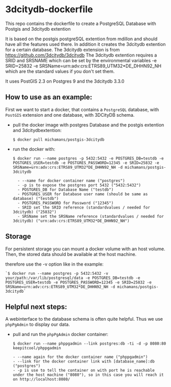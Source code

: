 # 3dcitydb-dockerfile
This repo contains the dockerfile to create a PostgreSQL Database with Postgis and 3dcitydb extention

It is based on the postgis postgreSQL extention from mdillon and should have all the features used there. In addition it creates the 3dcitydb extention for a certain database. The 3dcitydb extension is from https://github.com/3dcitydb/3dcitydb
The 3dcitydb extention requires a SRID and SRSNAME which can be set by the environmental variables -e SRID=25832 -e SRSName=urn:adv:crs:ETRS89_UTM32*DE_DHHN92_NH which are the standard values if you don't set them.

It uses PostGIS 2.3 on Postgres 9 and the 3dcitydb 3.3.0

## How to use as an example:

First we want to start a docker, that contains a `PostgreSQL` database, with
`PostGIS` extension and one database, with 3DCityDB schema. 

- pull the docker image with postgres Database and the postgis extention and 3dcitydbextention:

    `$ docker pull michamans/postgis-3dcitydb`

- run the docker with:

    `$ docker run --name postgres -p 5432:5432 -e POSTGRES_DB=testdb -e POSTGRES_USER=testdb -e POSTGRES_PASSWORD=12345 -e SRID=25832 -e SRSName=urn:adv:crs:ETRS89_UTM32*DE_DHHN92_NH -d michamans/postgis-3dcitydb`


        - --name for docker container name ("postgres")
        - -p is to expose the postgres port 5432 ("5432:5432")
        - POSTGRES_DB for Database Name ("testdb")
        - POSTGRES_USER for Database user name (should be same as database) ("testdb")
        - POSTGRES_PASSWORD for Password ("12345")
        - SRID set the SRID reference (standardvalues / needed for 3dcitydb) ("25832")
        - SRSName set the SRSName reference (standardvalues / needed for 3dcitydb) ("urn:adv:crs:ETRS89_UTM32*DE_DHHN92_NH")

## Storage
For persistent storage you can mount a docker volume with an host volume. Then, the stored data should be available at the host machine.

therefore use the -v option like in the example:

    `$ docker run --name postgres -p 5432:5432 -v your/path:/var/lib/postgresql/data -e POSTGRES_DB=testdb -e POSTGRES_USER=testdb -e POSTGRES_PASSWORD=12345 -e SRID=25832 -e SRSName=urn:adv:crs:ETRS89_UTM32*DE_DHHN92_NH -d michamans/postgis-3dcitydb`



## Helpful next steps:
A webinterface to the database schema is often quite helpful. Thus we use
`phpPgAdmin` to display our data.

- pull and run the `phpPgAdmin` docker container:

  `$ docker run --name phppgadmin --link postgres:db -ti -d -p 8080:80 keepitcool/phppgadmin`

      - --name again for the docker container name ("phppgadmin")
      - --link for the docker container link with [database_name]:db ("postgres")
      - -p is use to tell the container on with port he is reachable under the host machine ("8080"), so in this case you will reach it on http://localhost:8080/
